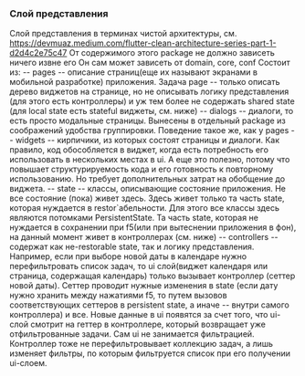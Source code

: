 ### Слой представления 
Слой представления в терминах чистой архитектуры, см. https://devmuaz.medium.com/flutter-clean-architecture-series-part-1-d2d4c2e75c47
От содержимого этого package не должно зависеть ничего извне его
Он сам может зависеть от domain, core, conf
Состоит из:
-- pages -- описание страниц(еще их называют экранами в мобильной разработке) приложения. Задача page -- только описать дерево виджетов на странице, но не 
описывать логику представления (для этого есть контроллеры) и уж тем более не содержать shared state (для local state есть stateful виджеты, см. ниже)
-- dialogs -- диалоги, то есть просто модальные страницы. Вынесены в отдельный package из соображений удобства группировки. Поведение такое же, как у pages
-- widgets -- кирпичики, из которых состоят страницы и диалоги. Как правило, код обособляется в виджет, когда есть потребность его использовать в нескольких
местах в ui. А еще это полезно, потому что повышает структурируемость кода и его готовность к повторному использованию. Но требует дополнительных затрат на 
обобщение до виджета. 
-- state -- классы, описывающие состояние приложения. Не все состояние (пока) живет здесь. Здесь живет только та часть state, которая нуждается в restor`абельности.
Для этого все классы здесь являются потомками PersistentState. Та часть state, которая не нуждается в сохранении при f5(или при вытеснении приложения в фон), на 
данный момент живет в контроллерах (см. ниже)
-- controllers -- содержат как не-restorable state, так и логику представления. Например, если при выборе новой даты в календаре нужно перефильтровать список задач,
то ui слой(виджет календаря или страница, содержащая календарь) только вызывает контроллер (сеттер новой даты). Сеттер проводит нужные изменения в state (если дату
нужно хранить между нажатиями f5, то путем вызовов соответствующих сеттеров в persistent state, а иначе -- внутри самого контроллера) и все. Новые данные в ui 
появятся за счет того, что ui-слой смотрит на геттер в контроллере, который возвращает уже отфильтрованные задачи. Сам ui не занимается фильтрацией. Контроллер
тоже не перефильтровывает коллекцию задач, а лишь изменяет фильтры, по которым фильтруется список при его получении ui-слоем.
